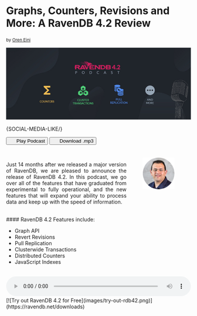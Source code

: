 # Graphs, Counters, Revisions and More: A RavenDB 4.2 Review
<small>by <a href="mailto:ayende@hibernatingrhinos.com">Oren Eini</a></small>

![Graphs, Counters, Revisions and More: A RavenDB 4.2 Review](images/ravendb-42-review-graphs-counters-revisions-and-more.jpg)

{SOCIAL-MEDIA-LIKE/}

<p class="text-center">
<button id="podcast-play-button" class="play-button" style=""><i class="icon-play" style="margin-right:20px"></i>Play Podcast</button>
<a href="https://s3-us-west-2.amazonaws.com/static.ravendb.net/2019-04-29-podcast-ravendb-42.mp3" download rel="nofollow"><button id="download-podcast-button" class="download-podcast-button"><i class="icon-download" style="margin-right:20px"></i>Download .mp3</button></a>
</p>



<br>

 <img src="images/oren.png" style="float: right; width: 17%; margin: 45px; margin-top: -10px;"><p style="text-align: justify">Just 14 months after we released a major version of RavenDB, we are pleased to announce the release of RavenDB 4.2. In this podcast, we go over all of the features that have graduated from experimental to fully operational, and the new features that will expand your ability to process data and keep up with the speed of information.</p>


<br>
#### RavenDB 4.2 Features include:
<ul>
    <li>Graph API<i class="icon-experimental text-experimental" data-toggle="tooltip" data-placement="top" title="Experimental" data-original-title="Experimental"></i></li>
    <li>Revert Revisions</li>
    <li>Pull Replication</li>
    <li>Clusterwide Transactions</li>
    <li>Distributed Counters</li>
    <li>JavaScript Indexes</li>
    </ul>
<br>
<audio id="podcast-audio" controls="" style="width: 100%">
  <source src="https://s3-us-west-2.amazonaws.com/static.ravendb.net/2019-04-29-podcast-ravendb-42.ogg" type="audio/ogg">
  <source src="https://s3-us-west-2.amazonaws.com/static.ravendb.net/2019-04-29-podcast-ravendb-42.mp3" type="audio/mpeg">
  Your browser does not support the audio element.
</audio>

<br>
[![Try out RavenDB 4.2 for Free](images/try-out-rdb42.png)](https://ravendb.net/downloads)
